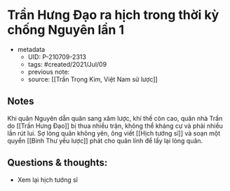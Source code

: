 # Trần Hưng Đạo ra hịch trong thời kỳ chống Nguyên lần 1

- metadata
	- UID: P-210709-2313
	- tags: #created/2021/Jul/09
	- previous note: 
	- source: [[Trần Trọng Kim, Việt Nam sử lược]]

## Notes
Khi quân Nguyên dẫn quân sang xâm lược, khí thế còn cao, quân nhà Trần do [[Trần Hưng Đạo]] bị thua nhiều trận, không thể kháng cự và phải nhiều lần rút lui. Sợ lòng quân không yên, ông viết [[Hịch tướng sĩ]] và soạn một quyển [[Binh Thư yếu lược]] phát cho quân lính để lấy lại lòng quân.

## Questions & thoughts:
- Xem lại hịch tướng sĩ
